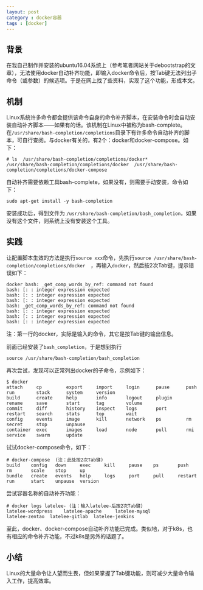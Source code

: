```yaml
---  
layout: post  
category : docker容器  
tags : [docker]  
---  
```

## 背景
在我自己制作并安装的ubuntu16.04系统上（参考笔者网站关于debootstrap的文章），无法使用docker自动补齐功能，即输入docker命令后，按Tab键无法列出子命令（或参数）的候选项。于是在网上找了些资料，实现了这个功能，形成本文。
<!-- more -->

## 机制
Linux系统许多命令都会提供该命令自身的命令补齐脚本，在安装命令时会自动安装自动补齐脚本——如果有的话。该机制在Linux中被称为bash-complete。在`/usr/share/bash-completion/completions`目录下有许多命令自动补齐的脚本，可自行查阅。与docker有关的，有2个：docker和docker-compose。如下：
```
# ls  /usr/share/bash-completion/completions/docker*
/usr/share/bash-completion/completions/docker  /usr/share/bash-completion/completions/docker-compose
```
自动补齐需要依赖工具bash-complete，如果没有，则需要手动安装，命令如下：
```
sudo apt-get install -y bash-completion
```
安装成功后，得到文件为 `/usr/share/bash-completion/bash_completion`，如果没有这个文件，则系统上没有安装这个工具。

## 实践
让配置脚本生效的方法是执行`source xxx`命令，先执行`source /usr/share/bash-completion/completions/docker  `，再输入`docker`，然后按2次Tab键，提示错误如下：
```
docker bash: _get_comp_words_by_ref: command not found
bash: [: : integer expression expected
bash: [: : integer expression expected
bash: [: : integer expression expected
bash: _get_comp_words_by_ref: command not found
bash: [: : integer expression expected
bash: [: : integer expression expected
bash: [: : integer expression expected
```
注：第一行的docker，实际是输入的命令，其它是按Tab键的输出信息。

前面已经安装了`bash_completion`，于是想到执行
```
source /usr/share/bash-completion/bash_completion
```
再次尝试，发现可以正常列出docker的子命令，示例如下：
```
$ docker 
attach     cp         export     import     login      pause      push       run        stack      system     version
build      create     help       info       logout     plugin     rename     save       start      tag        volume
commit     diff       history    inspect    logs       port       restart    search     stats      top        wait
config     events     image      kill       network    ps         rm         secret     stop       unpause    
container  exec       images     load       node       pull       rmi        service    swarm      update 
```
试试docker-compose命令，如下：
```
# docker-compose  (注：此处按2次Tab键)
build    config   down     exec     kill     pause    ps       push     rm       scale    stop     up       
bundle   create   events   help     logs     port     pull     restart  run      start    unpause  version 
```
尝试容器名称的自动补齐功能：
```
# docker logs latelee- (注：输入latelee-后按2次Tab键)
latelee-wordpress    latelee-apache     latelee-mysql        
latelee-zentao  latelee-gitlab  latelee-jenkins 
```
至此，docker、docker-compose自动补齐功能已完成。类似地，对于k8s，也有相应的命令补齐功能，不过k8s是另外的话题了。

## 小结
Linux的大量命令让人望而生畏，但如果掌握了Tab键功能，则可减少大量命令输入工作，提高效率。
